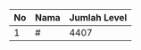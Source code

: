 | No | Nama            | Jumlah Level |
|----|-----------------|--------------|
| 1  | #    |    4407        |
